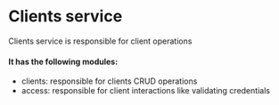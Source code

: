 # Clients service

Clients service is responsible for client operations

#### It has the following modules:

- clients: responsible for clients CRUD operations
- access: responsible for client interactions like validating credentials
